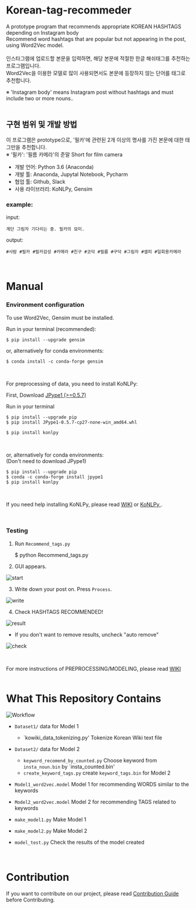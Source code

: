 # Korean-tag-recommeder  

A prototype program that recommends appropriate KOREAN HASHTAGS depending on Instagram body  
Recommend word hashtags that are popular but not appearing in the post, using Word2Vec model.  
<br>
인스타그램에 업로드할 본문을 입력하면, 해당 본문에 적절한 한글 해쉬태그를 추천하는 프로그램입니다.  
Word2Vec을 이용한 모델로 많이 사용되면서도 본문에 등장하지 않는 단어를 태그로 추천합니다.  

※ 'Instagram body' means Instagram post without hashtags and must include two or more nouns..  
<br>

## 구현 범위 및 개발 방법  

이 프로그램은 prototype으로, '필카'에 관련된 2개 이상의 명사를 가진 본문에 대한 태그만을 추천합니다.  
※ '필카': '필름 카메라'의 준말 Short for film camera  

* 개발 언어: Python 3.6 (Anaconda)  
* 개발 툴: Anaconda, Jupytal Notebook, Pycharm  
* 협업 툴: Github, Slack  
* 사용 라이브러리: KoNLPy, Gensim  

### example:  

input:  

    계단 그림자 기다리는 중. 필카의 묘미.

output:  

    #사람 #필카 #필카감성 #카메라 #친구 #코닥 #필름 #구닥 #그림자 #셀피 #일회용카메라  


<br>

# Manual  

### Environment configuration  
To use Word2Vec, Gensim must be installed.  

  Run in your terminal (recommended):  

    $ pip install --upgrade gensim

  or, alternatively for conda environments:  

    $ conda install -c conda-forge gensim

<br>

For preprocessing of data, you need to install KoNLPy:

First, Download [JPype1 (>=0.5.7)](https://www.lfd.uci.edu/~gohlke/pythonlibs/#jpype)  

  Run in your terminal  
  
    $ pip install --upgrade pip  
    $ pip install JPype1-0.5.7-cp27-none-win_amd64.whl  
    
    $ pip install konlpy  

<br>

or, alternatively for conda environments:  
(Don't need to download JPype1)

    $ pip install --upgrade pip
    $ conda -c conda-forge install jpype1
    $ pip install konlpy

<br>

If you need help installing KoNLPy, please read [WIKI](https://github.com/CAU-OSS-2019/team-project-team18/wiki/Dataset1-%EC%A0%9C%EC%9E%91-1.-%ED%95%9C%EA%B5%AD%EC%96%B4-%EC%9C%84%ED%82%A4%ED%94%BC%EB%94%94%EC%95%84#konlpy-%EC%84%A4%EC%B9%98) or [KoNLPy ](https://konlpy-ko.readthedocs.io/ko/v0.4.3/install/#id2).  

<br>

### Testing

1) Run `Recommend_tags.py`

    $ python Recommend_tags.py

2) GUI appears.  

![start](https://github.com/CAU-OSS-2019/team-project-team18/blob/master/Readme_image/start.JPG)  

3) Write down your post on. Press `Process`.  

![write](https://github.com/CAU-OSS-2019/team-project-team18/blob/master/Readme_image/write_query.JPG)  

4) Check HASHTAGS RECOMMENDED!  

![result](https://github.com/CAU-OSS-2019/team-project-team18/blob/master/Readme_image/result.JPG)  

* If you don't want to remove results, uncheck "auto remove"  

![check](https://github.com/CAU-OSS-2019/team-project-team18/blob/master/Readme_image/autocheck.jpg)  

<br>

For more instructions of PREPROCESSING/MODELING, please read [WIKI](https://github.com/CAU-OSS-2019/team-project-team18/wiki)  
<br>

# What This Repository Contains  

![Workflow](https://github.com/CAU-OSS-2019/team-project-team18/blob/master/Readme_image/Modeling%20Workflow.jpg)

* `Dataset1/` data for Model 1  
  * `kowiki_data_tokenizing.py' Tokenize Korean Wiki text file  
* `Dataset2/` data for Model 2  
  * `keyword_recomend_by_counted.py` Choose keyword from `insta_noun.bin` by `insta_counted.bin'
  * `create_keyword_tags.py` create `keyword_tags.bin` for Model 2  

* `Model1_word2vec.model` Model 1 for recommending WORDS similar to the keywords  
* `Model2_word2vec.model` Model 2 for recommending TAGS related to keywords  
* `make_model1.py` Make Model 1  
* `make_model2.py` Make Model 2  
* `model_test.py` Check the results of the model created  

<br>  

# Contribution  
If you want to contribute on our project, please read [Contribution Guide](https://github.com/CAU-OSS-2019/team-project-team18/blob/master/Contribution_Guide.md) before Contributing.  

<br>
